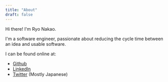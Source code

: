 ```yaml
---
title: "About"
draft: false
---
```


Hi there! I'm Ryo Nakao.  

I'm a software engineer, passionate about reducing the cycle time between an idea and usable software.  

I can be found online at:

- [Github](https://github.com/nakabonne)
- [LinkedIn](https://www.linkedin.com/in/nakabonne)
- [Twitter](https://twitter.com/nakabonne) (Mostly Japanese)

